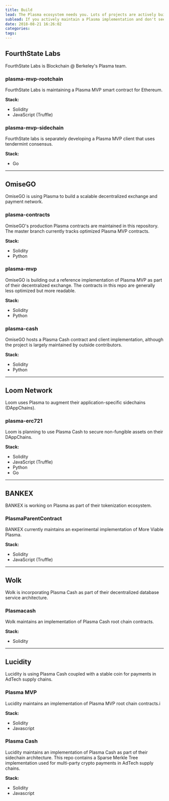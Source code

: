 ```yaml
---
title: Build
lead: The Plasma ecosystem needs you. Lots of projects are actively building things using the Plasma framework. This page maintains a list of actively developed projects you can contribute to.
sublead: If you actively maintain a Plasma implementation and don't see it listed here, feel free to create an issue on GitHub! We'll get your project on this page. Similarly, please open an issue if something on this page is inaccurate or you'd like to change a description.
date: 2018-08-21 16:26:02
categories:
tags:
---
```


## FourthState Labs
[<i class="fab fa-github"></i>](https://github.com/fourthstate)

FourthState Labs is Blockchain @ Berkeley's Plasma team.


### plasma-mvp-rootchain
[<i class="fab fa-github"></i>](https://github.com/FourthState/plasma-mvp-rootchain)

FourthState Labs is maintaining a Plasma MVP smart contract for Ethereum.

**Stack:**
+ Solidity
+ JavaScript (Truffle)

### plasma-mvp-sidechain
[<i class="fab fa-github"></i>](https://github.com/FourthState/plasma-mvp-sidechain)

FourthState labs is separately developing a Plasma MVP client that uses tendermint consensus.

**Stack:**
+ Go

---

## OmiseGO
[<i class="fas fa-globe"></i>](https://omisego.network) [<i class="fab fa-github"></i>](https://github.com/omisego)

OmiseGO is using Plasma to build a scalable decentralized exchange and payment network.

### plasma-contracts
[<i class="fab fa-github"></i>](https://github.com/omisego/plasma-contracts)

OmiseGO's production Plasma contracts are maintained in this repository. The master branch currently tracks optimized Plasma MVP contracts.

**Stack:**
+ Solidity
+ Python

### plasma-mvp
[<i class="fab fa-github"></i>](https://github.com/omisego/plasma-mvp)

OmiseGO is building out a reference implementation of Plasma MVP as part of their decentralized exchange. The contracts in this repo are generally less optimized but more readable.

**Stack:**
+ Solidity
+ Python

### plasma-cash
[<i class="fab fa-github"></i>](https://github.com/omisego/plasma-cash)

OmiseGO hosts a Plasma Cash contract and client implementation, although the project is largely maintained by outside contributors.

**Stack:**
+ Solidity
+ Python

---

## Loom Network
[<i class="fas fa-globe"></i>](https://loomx.io/) [<i class="fab fa-github"></i>](https://github.com/loomnetwork)

Loom uses Plasma to augment their application-specific sidechains (DAppChains).

### plasma-erc721
[<i class="fab fa-github"></i>](https://github.com/loomnetwork/plasma-erc721)

Loom is planning to use Plasma Cash to secure non-fungible assets on their DAppChains.

**Stack:**
+ Solidity
+ JavaScript (Truffle)
+ Python
+ Go


---

## BANKEX
[<i class="fas fa-globe"></i>](https://bankex.com) [<i class="fab fa-github"></i>](https://github.com/BANKEX)

BANKEX is working on Plasma as part of their tokenization ecosystem.

### PlasmaParentContract
[<i class="fab fa-github"></i>](https://github.com/BANKEX/PlasmaParentContract)

BANKEX currently maintains an experimental implementation of More Viable Plasma.

**Stack:**
+ Solidity
+ JavaScript (Truffle)

---

## Wolk
[<i class="fas fa-globe"></i>](https://wolk.com) [<i class="fab fa-github"></i>](https://github.com/wolkdb)

Wolk is incorporating Plasma Cash as part of their decentralized database service architecture.

### Plasmacash
[<i class="fab fa-github"></i>](https://github.com/wolkdb/deepblockchains/tree/master/Plasmacash)

Wolk maintains an implementation of Plasma Cash root chain contracts.

**Stack:**
+ Solidity

---

## Lucidity
[<i class="fas fa-globe"></i>](https://lucidity.tech) [<i class="fab fa-github"></i>](https://github.com/luciditytech)

Lucidity is using Plasma Cash coupled with a stable coin for payments in AdTech supply chains.

### Plasma MVP
[<i class="fab fa-github"></i>](https://github.com/luciditytech/lucidity-plasma)

Lucidity maintains an implementation of Plasma MVP root chain contracts.i

**Stack:**
+ Solidity
+ Javascript

### Plasma Cash
[<i class="fab fa-github"></i>](https://github.com/luciditytech/lucidity-plasma-cash)

Lucidity maintains an implementation of Plasma Cash as part of their sidechain architecture. This repo contains a Sparse Merkle Tree implementation used for multi-party crypto payments in AdTech supply chains.

**Stack:**
+ Solidity
+ Javascript
